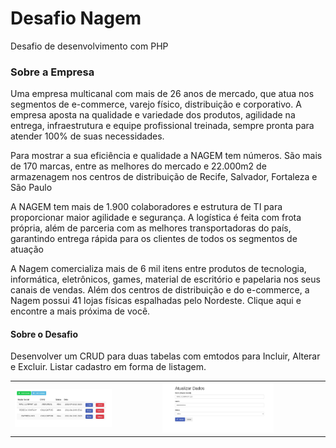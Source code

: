 # Desafio Nagem

Desafio de desenvolvimento com PHP 

### Sobre a Empresa

Uma empresa multicanal com mais de 26 anos de mercado, que atua nos segmentos de e-commerce, varejo físico, distribuição e corporativo. A empresa aposta na qualidade e variedade dos produtos, agilidade na entrega, infraestrutura e equipe profissional treinada, sempre pronta para atender 100% de suas necessidades.

Para mostrar a sua eficiência e qualidade a NAGEM tem números. São mais de 170 marcas, entre as melhores do mercado e 22.000m2 de armazenagem nos centros de distribuição de Recife, Salvador, Fortaleza e São Paulo

A NAGEM tem mais de 1.900 colaboradores e estrutura de TI para proporcionar maior agilidade e segurança. A logística é feita com frota própria, além de parceria com as melhores transportadoras do país, garantindo entrega rápida para os clientes de todos os segmentos de atuação

A Nagem comercializa mais de 6 mil itens entre produtos de tecnologia, informática, eletrônicos, games, material de escritório e papelaria nos seus canais de vendas. Além dos centros de distribuição e do e-commerce, a Nagem possui 41 lojas físicas espalhadas pelo Nordeste. Clique aqui e encontre a mais próxima de você.

#### Sobre o Desafio

Desenvolver um CRUD para duas tabelas com emtodos para Incluir, Alterar e Excluir. Listar cadastro em forma de listagem.
<table style="width:100%">
  <tr>
    <td>
      <img style="width:70%" src="https://github.com/wilsonfalcao/projeto-nagem/blob/main/images/imagem01.jpg"/>
    </td>
      <td>
        <img style="width:70%" src="https://github.com/wilsonfalcao/projeto-nagem/blob/main/images/imagem02.jpg"/>
    </td>
  </tr>
 </table>
